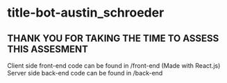 # title-bot-austin_schroeder

## THANK YOU FOR TAKING THE TIME TO ASSESS THIS ASSESMENT

Client side front-end code can be found in /front-end (Made with React.js)
Server side back-end code can be found in /back-end
